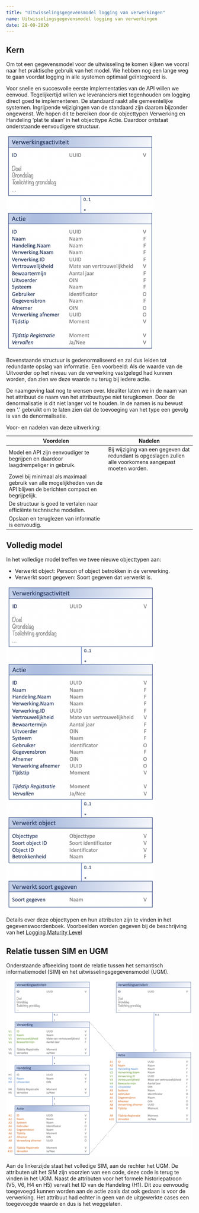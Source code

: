 ```yaml
---
title: "Uitwisselingsgegevensmodel logging van verwerkingen"
name: Uitwisselingsgegevensmodel logging van verwerkingen
date: 28-09-2020
---
```

## Kern

Om tot een gegevensmodel voor de uitwisseling te komen kijken we vooral naar het praktische gebruik van het model. We hebben nog een lange weg te gaan voordat logging in alle systemen optimaal geïntegreerd is.

Voor snelle en succesvolle eerste implementaties van de API willen we eenvoud. Tegelijkertijd willen we leveranciers niet tegenhouden om logging direct goed te implementeren. De standaard raakt alle gemeentelijke systemen. Ingrijpende wijzigingen van de standaard zijn daarom bijzonder ongewenst.
We hopen dit te bereiken door de objecttypen Verwerking en Handeling ‘plat te slaan’ in het objecttype Actie. Daardoor ontstaat onderstaande eenvoudigere structuur.

<img src="./_assets/actie_modellering.png" alt="SIM" width="400"/>

Bovenstaande structuur is gedenormaliseerd en zal dus leiden tot redundante opslag van informatie. Een voorbeeld: Als de waarde van de Uitvoerder op het niveau van de verwerking vastgelegd had kunnen worden, dan zien we deze waarde nu terug bij iedere actie.

De naamgeving laat nog te wensen over. Idealiter laten we in de naam van het attribuut de naam van het attribuuttype niet terugkomen. Door de denormalisatie is dit niet langer vol te houden. In de namen is nu bewust een ‘.’ gebruikt om te laten zien dat de toevoeging van het type een gevolg is van de denormalisatie.

Voor- en nadelen van deze uitwerking:

|Voordelen|Nadelen|
|--|--|
|Model en API zijn eenvoudiger te begrijpen en daardoor laagdrempeliger in gebruik.|Bij wijziging van een gegeven dat redundant is opgeslagen zullen alle voorkomens aangepast moeten worden.|
|Zowel bij minimaal als maximaal gebruik van alle mogelijkheden van de API blijven de berichten compact en begrijpelijk.||
|De structuur is goed te vertalen naar efficiënte technische modellen.||
|Opslaan en teruglezen van informatie is eenvoudig.||

## Volledig model
In het volledige model treffen we twee nieuwe objecttypen aan:
-	Verwerkt object: Persoon of object betrokken in de verwerking.
-	Verwerkt soort gegeven: Soort gegeven dat verwerkt is.

<img src="./_assets/volledig_model.png" alt="SIM" width="400"/>
  
Details over deze objecttypen en hun attributen zijn te vinden in het gegevenswoordenboek. Voorbeelden worden gegeven bij de beschrijving van het [Logging Maturity Level](../logging_maturity_level.md)

## Relatie tussen SIM en UGM
Onderstaande afbeelding toont de relatie tussen het semantisch informatiemodel (SIM) en het uitwisselingsgegevensmodel (UGM).

<img src="./_assets/sim_ugm.png" alt="SIM" width="600"/>

Aan de linkerzijde staat het volledige SIM, aan de rechter het UGM. De attributen uit het SIM zijn voorzien van een code, deze code is terug te vinden in het UGM. Naast de attributen voor het formele historiepatroon (V5, V6, H4 en H5) vervalt het ID van de Handeling (H1). Dit zou eenvoudig toegevoegd kunnen worden aan de actie zoals dat ook gedaan is voor de verwerking. Het attribuut had echter in geen van de uitgewerkte cases een toegevoegde waarde en dus is het weggelaten.




